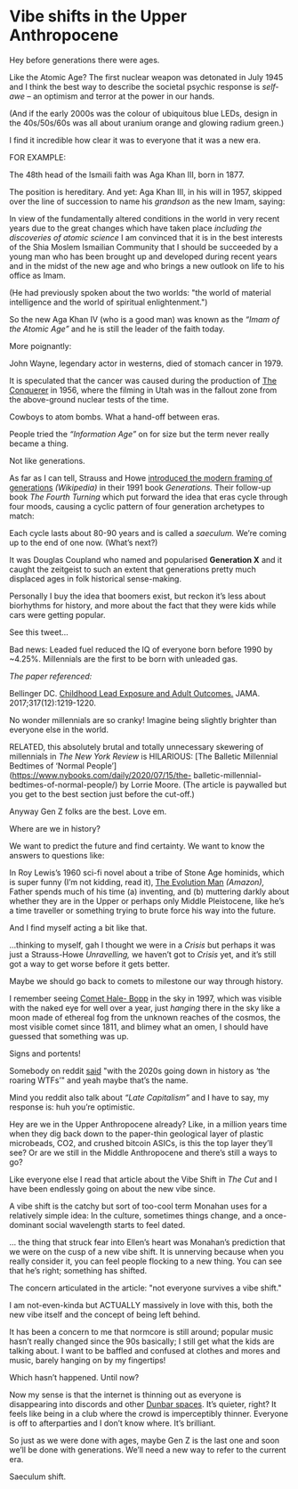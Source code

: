 # Vibe shifts in the Upper Anthropocene

Hey before generations there were ages.

Like the Atomic Age? The first nuclear weapon was detonated in July 1945 and I
think the best way to describe the societal psychic response is _self-awe_ –
an optimism and terror at the power in our hands.

(And if the early 2000s was the colour of ubiquitous blue LEDs, design in the
40s/50s/60s was all about uranium orange and glowing radium green.)

I find it incredible how clear it was to everyone that it was a new era.

FOR EXAMPLE:

The 48th head of the Ismaili faith was Aga Khan III, born in 1877.

The position is hereditary. And yet: Aga Khan III, in his will in 1957,
skipped over the line of succession to name his _grandson_ as the new Imam,
saying:

In view of the fundamentally altered conditions in the world in very recent
years due to the great changes which have taken place _including the
discoveries of atomic science_ I am convinced that it is in the best interests
of the Shia Moslem Ismailian Community that I should be succeeded by a young
man who has been brought up and developed during recent years and in the midst
of the new age and who brings a new outlook on life to his office as Imam.

(He had previously spoken about the two worlds: "the world of material
intelligence and the world of spiritual enlightenment.")

So the new Aga Khan IV (who is a good man) was known as the _“Imam of the
Atomic Age”_ and he is still the leader of the faith today.

More poignantly:

John Wayne, legendary actor in westerns, died of stomach cancer in 1979.

It is speculated that the cancer was caused during the production of [The
Conquerer](<https://en.wikipedia.org/wiki/The_Conqueror_(1956_film)>) in 1956,
where the filming in Utah was in the fallout zone from the above-ground
nuclear tests of the time.

Cowboys to atom bombs. What a hand-off between eras.

People tried the _“Information Age”_ on for size but the term never really
became a thing.

Not like generations.

As far as I can tell, Strauss and Howe [introduced the modern framing of
generations](https://en.wikipedia.org/wiki/Strauss%E2%80%93Howe_generational_theory)
_(Wikipedia)_ in their 1991 book _Generations._ Their follow-up book _The
Fourth Turning_ which put forward the idea that eras cycle through four moods,
causing a cyclic pattern of four generation archetypes to match:

Each cycle lasts about 80-90 years and is called a _saeculum._ We’re coming up
to the end of one now. (What’s next?)

It was Douglas Coupland who named and popularised **Generation X** and it
caught the zeitgeist to such an extent that generations pretty much displaced
ages in folk historical sense-making.

Personally I buy the idea that boomers exist, but reckon it’s less about
biorhythms for history, and more about the fact that they were kids while cars
were getting popular.

See this tweet…

Bad news: Leaded fuel reduced the IQ of everyone born before 1990 by ~4.25%.
Millennials are the first to be born with unleaded gas.

_The paper referenced:_

Bellinger DC. [Childhood Lead Exposure and Adult
Outcomes.](https://jamanetwork.com/journals/jama/article-abstract/2613136)
JAMA. 2017;317(12):1219-1220.

No wonder millennials are so cranky! Imagine being slightly brighter than
everyone else in the world.

RELATED, this absolutely brutal and totally unnecessary skewering of
millennials in _The New York Review_ is HILARIOUS: [The Balletic Millennial
Bedtimes of ‘Normal People’](https://www.nybooks.com/daily/2020/07/15/the-
balletic-millennial-bedtimes-of-normal-people/) by Lorrie Moore. (The article
is paywalled but you get to the best section just before the cut-off.)

Anyway Gen Z folks are the best. Love em.

Where are we in history?

We want to predict the future and find certainty. We want to know the answers
to questions like:

In Roy Lewis’s 1960 sci-fi novel about a tribe of Stone Age hominids, which is
super funny (I’m not kidding, read it), [The Evolution
Man](https://www.amazon.co.uk/Evolution-Man-How-Ate-Father/dp/0679750096)
_(Amazon),_ Father spends much of his time (a) inventing, and (b) muttering
darkly about whether they are in the Upper or perhaps only Middle Pleistocene,
like he’s a time traveller or something trying to brute force his way into the
future.

And I find myself acting a bit like that.

…thinking to myself, gah I thought we were in a _Crisis_ but perhaps it was
just a Strauss-Howe _Unravelling,_ we haven’t got to _Crisis_ yet, and it’s
still got a way to get worse before it gets better.

Maybe we should go back to comets to milestone our way through history.

I remember seeing [Comet Hale-
Bopp](https://en.wikipedia.org/wiki/Comet_Hale%E2%80%93Bopp) in the sky in
1997, which was visible with the naked eye for well over a year, just
_hanging_ there in the sky like a moon made of ethereal fog from the unknown
reaches of the cosmos, the most visible comet since 1811, and blimey what an
omen, I should have guessed that something was up.

Signs and portents!

Somebody on reddit
[said](https://twitter.com/genmon/status/1497953749435920391) "with the 2020s
going down in history as ‘the roaring WTFs’" and yeah maybe that’s the name.

Mind you reddit also talk about _“Late Capitalism”_ and I have to say, my
response is: huh you’re optimistic.

Hey are we in the Upper Anthropocene already? Like, in a million years time
when they dig back down to the paper-thin geological layer of plastic
microbeads, CO2, and crushed bitcoin ASICs, is this the top layer they’ll see?
Or are we still in the Middle Anthropocene and there’s still a ways to go?

Like everyone else I read that article about the Vibe Shift in _The Cut_ and I
have been endlessly going on about the new vibe since.

A vibe shift is the catchy but sort of too-cool term Monahan uses for a
relatively simple idea: In the culture, sometimes things change, and a once-
dominant social wavelength starts to feel dated.

… the thing that struck fear into Ellen’s heart was Monahan’s prediction that
we were on the cusp of a new vibe shift. It is unnerving because when you
really consider it, you can feel people flocking to a new thing. You can see
that he’s right; something has shifted.

The concern articulated in the article: "not everyone survives a vibe shift."

I am not-even-kinda but ACTUALLY massively in love with this, both the new
vibe itself and the concept of being left behind.

It has been a concern to me that normcore is still around; popular music
hasn’t really changed since the 90s basically; I still get what the kids are
talking about. I want to be baffled and confused at clothes and mores and
music, barely hanging on by my fingertips!

Which hasn’t happened. Until now?

Now my sense is that the internet is thinning out as everyone is disappearing
into discords and other [Dunbar spaces](/home/2021/01/07/dunbar_spaces). It’s
quieter, right? It feels like being in a club where the crowd is imperceptibly
thinner. Everyone is off to afterparties and I don’t know where. It’s
brilliant.

So just as we were done with ages, maybe Gen Z is the last one and soon we’ll
be done with generations. We’ll need a new way to refer to the current era.

Saeculum shift.
